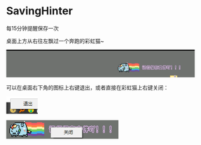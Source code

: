 # SavingHinter
每15分钟提醒保存一次

桌面上方从右往左飘过一个奔跑的彩虹猫~<br>

![avatar](picture/demo.gif)<br>

可以在桌面右下角的图标上右键退出，或者直接在彩虹猫上右键关闭：<br>

![avatar](picture/exit.png)<br>

![avatar](picture/exit2.png)

